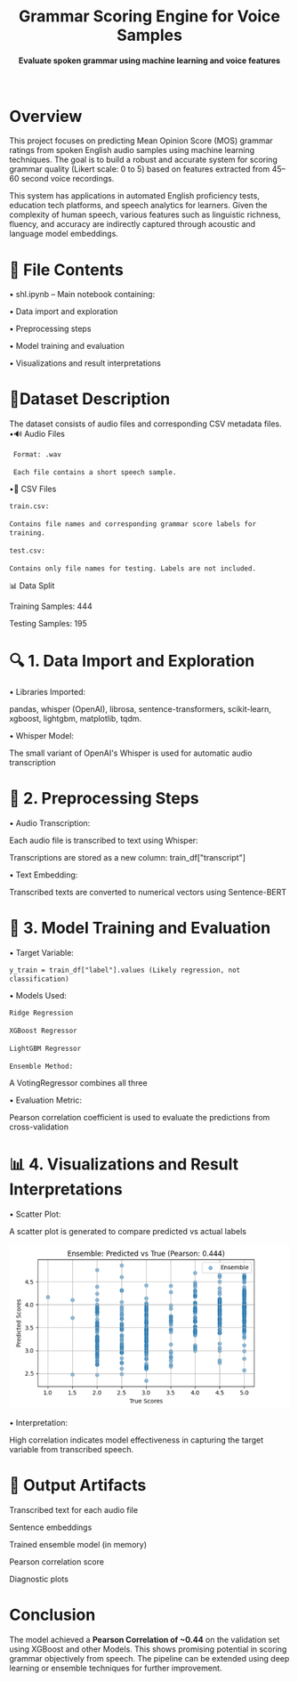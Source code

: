 <h1 align="center">Grammar Scoring Engine for Voice Samples</h1>

<div align= "center">
  <h4>Evaluate spoken grammar using machine learning and voice features</h4><br>
</div>

# Overview
This project focuses on predicting Mean Opinion Score (MOS) grammar ratings from spoken English audio samples using machine learning techniques. The goal is to build a robust and accurate system for scoring grammar quality (Likert scale: 0 to 5) based on features extracted from 45–60 second voice recordings.

This system has applications in automated English proficiency tests, education tech platforms, and speech analytics for learners. Given the complexity of human speech, various features such as linguistic richness, fluency, and accuracy are indirectly captured through acoustic and language model embeddings.

# 📁 File Contents

  • shl.ipynb – Main notebook containing:
  
  • Data import and exploration
  
  • Preprocessing steps
  
  • Model training and evaluation
  
  • Visualizations and result interpretations
  
# 📁Dataset Description
The dataset consists of audio files and corresponding CSV metadata files.<br>
•🔊 Audio Files

     Format: .wav

     Each file contains a short speech sample.

•📄 CSV Files

    train.csv:
    
    Contains file names and corresponding grammar score labels for training.

    test.csv:
    
    Contains only file names for testing. Labels are not included.
    
📊 Data Split

  Training Samples: 444

  Testing Samples: 195


# 🔍 1. Data Import and Exploration
  • Libraries Imported:
    
  pandas, whisper (OpenAI), librosa, sentence-transformers, scikit-learn, xgboost, lightgbm, matplotlib, tqdm.

  • Whisper Model:
    
  The small variant of OpenAI's Whisper is used for automatic audio transcription

# 🧹 2. Preprocessing Steps
  • Audio Transcription:
  
  Each audio file is transcribed to text using Whisper:
  
  Transcriptions are stored as a new column: train_df["transcript"]

  • Text Embedding:
  
  Transcribed texts are converted to numerical vectors using Sentence-BERT

# 🤖 3. Model Training and Evaluation
  • Target Variable:
  
    y_train = train_df["label"].values (Likely regression, not classification)
  
  • Models Used:
  
    Ridge Regression
  
    XGBoost Regressor
  
    LightGBM Regressor
  
    Ensemble Method:
    
  A VotingRegressor combines all three
    
 • Evaluation Metric:
 
  Pearson correlation coefficient is used to evaluate the predictions from cross-validation
  
# 📊 4. Visualizations and Result Interpretations
• Scatter Plot:

  A scatter plot is generated to compare predicted vs actual labels

  
  ![image](images/image.png)
  
• Interpretation:

  High correlation indicates model effectiveness in capturing the target variable from transcribed speech.

# 📁 Output Artifacts

Transcribed text for each audio file

Sentence embeddings

Trained ensemble model (in memory)

Pearson correlation score

Diagnostic plots

# Conclusion
The model achieved a **Pearson Correlation of ~0.44** on the validation set using XGBoost and other Models. This shows promising potential in scoring grammar objectively from speech. The pipeline can be extended using deep learning or ensemble techniques for further improvement.
